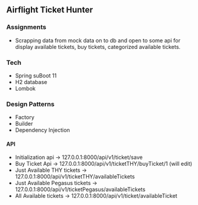 ## Airflight Ticket Hunter

### Assignments
- Scrapping data from mock data on to db and open to some api for display available tickets, buy tickets, categorized available tickets.

### Tech

- Spring suBoot 11
- H2 database
- Lombok

### Design Patterns
- Factory
- Builder
- Dependency Injection

#### API
- Initialization api -> 127.0.0.1:8000/api/v1/ticket/save 
- Buy Ticket Api -> 127.0.0.1:8000/api/v1/ticketTHY/buyTicket/1 (will edit)
- Just Available THY tickets -> 127.0.0.1:8000/api/v1/ticketTHY/availableTickets
- Just Available Pegasus tickets -> 127.0.0.1:8000/api/v1/ticketPegasus/availableTickets
- All Available tickets -> 127.0.0.1:8000/api/v1/ticket/availableTicket